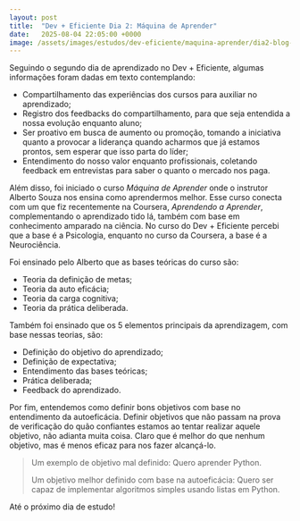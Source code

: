 ```yaml
---
layout: post
title:  "Dev + Eficiente Dia 2: Máquina de Aprender"
date:   2025-08-04 22:05:00 +0000
image: /assets/images/estudos/dev-eficiente/maquina-aprender/dia2-blog-cover.jpg
---
```

Seguindo o segundo dia de aprendizado no Dev + Eficiente, algumas informações foram dadas em texto contemplando:
- Compartilhamento das experiências dos cursos para auxiliar no aprendizado;
- Registro dos feedbacks do compartilhamento, para que seja entendida a nossa evolução enquanto aluno;
- Ser proativo em busca de aumento ou promoção, tomando a iniciativa quanto a provocar a liderança quando acharmos que já estamos prontos, sem esperar que isso parta do líder;
- Entendimento do nosso valor enquanto profissionais, coletando feedback em entrevistas para saber o quanto o mercado nos paga.

Além disso, foi iniciado o curso *Máquina de Aprender* onde o instrutor Alberto Souza nos ensina como aprendermos melhor. Esse curso conecta com um que fiz recentemente na Coursera, *Aprendendo a Aprender*, complementando o aprendizado tido lá, também com base em conhecimento amparado na ciência. No curso do Dev + Eficiente percebi que a base é a Psicologia, enquanto no curso da Coursera, a base é a Neurociência.

Foi ensinado pelo Alberto que as bases teóricas do curso são:
- Teoria da definição de metas;
- Teoria da auto eficácia;
- Teoria da carga cognitiva;
- Teoria da prática deliberada.

Também foi ensinado que os 5 elementos principais da aprendizagem, com base nessas teorias, são:
- Definição do objetivo do aprendizado;
- Definição de expectativa;
- Entendimento das bases teóricas;
- Prática deliberada;
- Feedback do aprendizado.

Por fim, entendemos como definir bons objetivos com base no entendimento da autoeficácia. Definir objetivos que não passam na prova de verificação do quão confiantes estamos ao tentar realizar aquele objetivo, não adianta muita coisa. Claro que é melhor do que nenhum objetivo, mas é menos eficaz para nos fazer alcançá-lo.

> Um exemplo de objetivo mal definido: Quero aprender Python.
>
> Um objetivo melhor definido com base na autoeficácia: Quero ser capaz de implementar algoritmos simples usando listas em Python.

Até o próximo dia de estudo!
